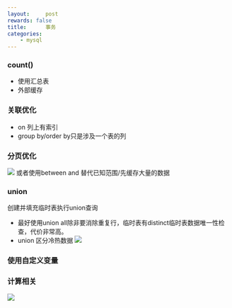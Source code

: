 ```yaml
---
layout:     post
rewards: false
title:      事务
categories:
    - mysql
---
```


### count()

 - 使用汇总表
 - 外部缓存
### 关联优化
 - on 列上有索引
 - group by/order by只是涉及一个表的列


### 分页优化

![](https://cdn.jsdelivr.net/gh/631068264/img/006tNbRwgy1fuez5kyn36j30yc0kmwg3.jpg)
 或者使用between and 替代已知范围/先缓存大量的数据


### union
创建并填充临时表执行union查询
 - 最好使用union all除非要消除重复行，临时表有distinct临时表数据唯一性检查，代价非常高。
 - union 区分冷热数据
![](https://cdn.jsdelivr.net/gh/631068264/img/006tNbRwgy1fuez5oy5dej30z60ly40m.jpg)


### 使用自定义变量
### 计算相关
![](https://cdn.jsdelivr.net/gh/631068264/img/006tNbRwgy1fuez5shxwcj30vi0c0jsh.jpg)



